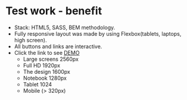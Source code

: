 # Test work - benefit

- Stack: HTML5, SASS, BEM methodology.
- Fully responsive layout was made by using Flexbox(tablets, laptops, high screen).
- All buttons and links are interactive.
- Click the link to see [DEMO](https://elizabeth-honch.github.io/test-benefit/)
  - Large screens 2560px
  - Full HD 1920px
  - The design 1600px
  - Notebook 1280px
  - Tablet 1024
  - Mobile (> 320px)

